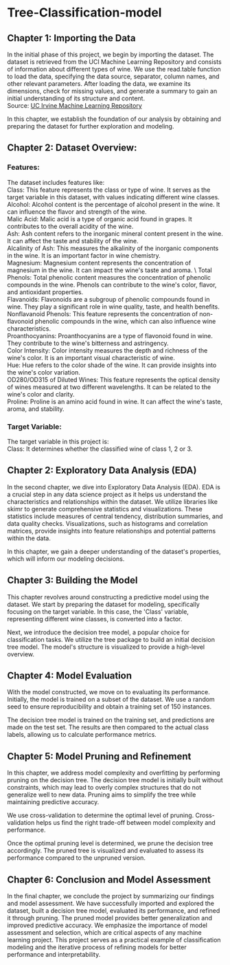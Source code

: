 # Tree-Classification-model

## Chapter 1: Importing the Data
In the initial phase of this project, we begin by importing the dataset. The dataset is retrieved from the UCI Machine Learning Repository and consists of information about different types of wine. We use the read.table function to load the data, specifying the data source, separator, column names, and other relevant parameters. After loading the data, we examine its dimensions, check for missing values, and generate a summary to gain an initial understanding of its structure and content. \
Source: [UC Irvine Machine Learning Repository](https://archive.ics.uci.edu/)


In this chapter, we establish the foundation of our analysis by obtaining and preparing the dataset for further exploration and modeling.

## Chapter 2: Dataset Overview:
### Features: 
The dataset includes features like: \
Class: This feature represents the class or type of wine. It serves as the target variable in this dataset, with values indicating different wine classes. \
Alcohol: Alcohol content is the percentage of alcohol present in the wine. It can influence the flavor and strength of the wine. \
Malic Acid: Malic acid is a type of organic acid found in grapes. It contributes to the overall acidity of the wine. \
Ash: Ash content refers to the inorganic mineral content present in the wine. It can affect the taste and stability of the wine. \
Alcalinity of Ash: This measures the alkalinity of the inorganic components in the wine. It is an important factor in wine chemistry. \
Magnesium: Magnesium content represents the concentration of magnesium in the wine. It can impact the wine's taste and aroma. \ 
Total Phenols: Total phenolic content measures the concentration of phenolic compounds in the wine. Phenols can contribute to the wine's color, flavor, and antioxidant properties. \
Flavanoids: Flavonoids are a subgroup of phenolic compounds found in wine. They play a significant role in wine quality, taste, and health benefits. \
Nonflavanoid Phenols: This feature represents the concentration of non-flavonoid phenolic compounds in the wine, which can also influence wine characteristics. \
Proanthocyanins: Proanthocyanins are a type of flavonoid found in wine. They contribute to the wine's bitterness and astringency. \
Color Intensity: Color intensity measures the depth and richness of the wine's color. It is an important visual characteristic of wine. \
Hue: Hue refers to the color shade of the wine. It can provide insights into the wine's color variation. \
OD280/OD315 of Diluted Wines: This feature represents the optical density of wines measured at two different wavelengths. It can be related to the wine's color and clarity. \
Proline: Proline is an amino acid found in wine. It can affect the wine's taste, aroma, and stability.

### Target Variable:
The target variable in this project is: \
Class: It determines whether the classified wine of class 1, 2 or 3.

## Chapter 2: Exploratory Data Analysis (EDA)
In the second chapter, we dive into Exploratory Data Analysis (EDA). EDA is a crucial step in any data science project as it helps us understand the characteristics and relationships within the dataset. We utilize libraries like skimr to generate comprehensive statistics and visualizations. These statistics include measures of central tendency, distribution summaries, and data quality checks. Visualizations, such as histograms and correlation matrices, provide insights into feature relationships and potential patterns within the data.


In this chapter, we gain a deeper understanding of the dataset's properties, which will inform our modeling decisions.

## Chapter 3: Building the Model
This chapter revolves around constructing a predictive model using the dataset. We start by preparing the dataset for modeling, specifically focusing on the target variable. In this case, the 'Class' variable, representing different wine classes, is converted into a factor.


Next, we introduce the decision tree model, a popular choice for classification tasks. We utilize the tree package to build an initial decision tree model. The model's structure is visualized to provide a high-level overview.


## Chapter 4: Model Evaluation
With the model constructed, we move on to evaluating its performance. Initially, the model is trained on a subset of the dataset. We use a random seed to ensure reproducibility and obtain a training set of 150 instances.


The decision tree model is trained on the training set, and predictions are made on the test set. The results are then compared to the actual class labels, allowing us to calculate performance metrics.


## Chapter 5: Model Pruning and Refinement
In this chapter, we address model complexity and overfitting by performing pruning on the decision tree. The decision tree model is initially built without constraints, which may lead to overly complex structures that do not generalize well to new data. Pruning aims to simplify the tree while maintaining predictive accuracy.

We use cross-validation to determine the optimal level of pruning. Cross-validation helps us find the right trade-off between model complexity and performance.


Once the optimal pruning level is determined, we prune the decision tree accordingly. The pruned tree is visualized and evaluated to assess its performance compared to the unpruned version.


## Chapter 6: Conclusion and Model Assessment
In the final chapter, we conclude the project by summarizing our findings and model assessment. We have successfully imported and explored the dataset, built a decision tree model, evaluated its performance, and refined it through pruning. The pruned model provides better generalization and improved predictive accuracy. We emphasize the importance of model assessment and selection, which are critical aspects of any machine learning project. This project serves as a practical example of classification modeling and the iterative process of refining models for better performance and interpretability.
